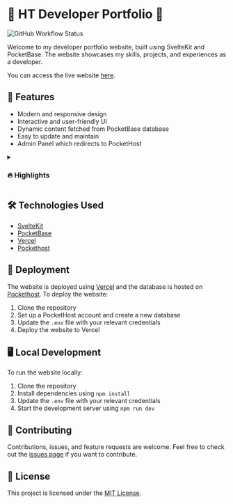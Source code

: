 # 🚀 HT Developer Portfolio 🚀
![GitHub Workflow Status](https://img.shields.io/github/actions/workflow/status/Hyperclaw79/ht.dev/build.yml?style=for-the-badge)

Welcome to my developer portfolio website, built using SvelteKit and PocketBase. The website showcases my skills, projects, and experiences as a developer.

You can access the live website [here](https://ht-dev.vercel.app/).

## 🌟 Features

- Modern and responsive design
- Interactive and user-friendly UI
- Dynamic content fetched from PocketBase database
- Easy to update and maintain
- Admin Panel which redirects to PocketHost

<details>
<summary><h3>🔥 Highlights</h3></summary>
Some personal favorite quirks I added which you might wanna use in your own projects:

- On Desktop screens, there is an interactive bash Terminal I made from scratch just to play around.

<img src="assets/Terminal.png" alt="Terminal" width="500" />

- About section has a Typewriter Animation. Skills are displayed as a Word Cloud.

<img src="assets/About.gif" alt="About" width="500" />

- On Desktop screens, the Experience and Acheivements sections have a Timeline created using CSS pseudo-elements.
<img src="assets/Timeline.png" alt="Timeline" width="250" />

- Projects section features Tiltable GitHub Cards.

<img src="assets/Tiltable.png" alt="Projects" width="250" />

- Multicolor Progressbar to display Skill Proficiency.

<img src="assets/Progress.png" alt="Progressbar" width="250" />
</details>

## 🛠️ Technologies Used

- [SvelteKit](https://kit.svelte.dev/)
- [PocketBase](https://pocketbase.io/)
- [Vercel](https://vercel.com/)
- [Pockethost](https://pockethost.io/)

## 🚀 Deployment

The website is deployed using [Vercel](https://vercel.com/) and the database is hosted on [Pockethost](https://pockethost.io/). To deploy the website:

1. Clone the repository
2. Set up a PocketHost account and create a new database
3. Update the `.env` file with your relevant credentials
4. Deploy the website to Vercel

## 🖥️ Local Development

To run the website locally:

1. Clone the repository
2. Install dependencies using `npm install`
3. Update the `.env` file with your relevant credentials
4. Start the development server using `npm run dev`

## 🤝 Contributing

Contributions, issues, and feature requests are welcome. Feel free to check out the [issues page](https://github.com/hyperclaw79/ht.dev/issues) if you want to contribute.

## 📝 License

This project is licensed under the [MIT License](https://opensource.org/licenses/MIT).
